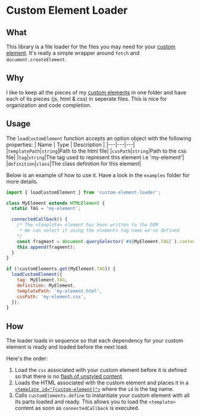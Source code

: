 # Custom Element Loader

## What
This library is a file loader for the files you may need for your [custom element](https://developer.mozilla.org/en-US/docs/Web/API/Window/customElements). It's really a simple wrapper around `fetch` and  `document.createElement`.

## Why
I like to keep all the pieces of my [custom elements](https://developer.mozilla.org/en-US/docs/Web/API/Window/customElements) in one folder and have each of its pieces (js, html & css) in seperate files. This is nice for organization and code completion.
## Usage
The `loadCustomElement` function accepts an option object with the following properties:
| Name  | Type | Description |
|---|---|---|
|`templatePath`|`string`|Path to the html file|
|`cssPath`|`string`|Path to the css file|
|`tag`|`string`|The tag used to represent this element i.e 'my-element'|
|`definition`|`class`|The class definition for this element|


Below is an example of how to use it. Have a look in the `examples` folder for more details.

```js
import { loadCustomElement } from 'custom-element-loader';

class MyElement extends HTMLElement {
  static TAG = 'my-element';

  connectedCallback() {
    /* The <template> element has been written to the DOM
     * We can select it using the elements tag name we've defined
    */
    const fragment = document.querySelector(`#${MyElement.TAG}`).content.cloneNode(true);
    this.append(fragment);
  }
}

if (!customElements.get(MyElement.TAG)) {
  loadCustomElement({
    tag: MyElement.TAG,
    definition: MyElement,
    templatePath: 'my-element.html',
    cssPath: 'my-element.css',
  });
}
```
## How
The loader loads in sequence so that each dependency for your custom element is ready and loaded before the next load.

Here's the order:
1. Load the `css` associated with your custom element before it is defined so that there is no [flash of unstyled content](https://en.wikipedia.org/wiki/Flash_of_unstyled_content).
1. Loads the HTML associated with the custom element and places it in a [`<template id="{custom-element}">`](https://developer.mozilla.org/en-US/docs/Web/HTML/Element/template) where the `id` is the tag name.
1. Calls `customElements.define` to instantiate your custom element with all its parts loaded and ready. This allows you to load the `<template>` content as soon as `connectedCallback` is executed.
